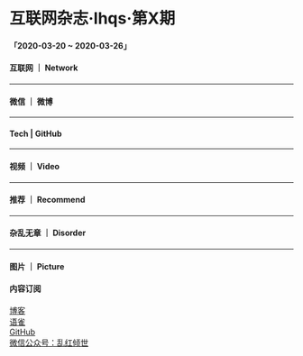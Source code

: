 # 互联网杂志·lhqs·第X期


#### 「2020-03-20 ~ 2020-03-26」


#### 互联网 ｜ Network

> 

> 

> 

> 

> 

> 

> 

> 



----

#### 微信 ｜ 微博

>  

>  

>  

>  

>  

>  

>  

>  


----

#### Tech | GitHub
> 

> 

> 

> 

> 

> 

> 


----


#### 视频 ｜ Video


> 

> 

> 

> 

> 

> 

> 



----


#### 推荐 ｜ Recommend

> 

> 

> 

> 

> 

> 



----

#### 杂乱无章 ｜ Disorder


> 

> 

> 

> 

> 

> 

> 

> 








----

#### 图片 ｜ Picture

<!-- ![图片集](http://qiniu.blog.lhqs.ink/log/2020-02-log3/01.jpg) -->




#### 内容订阅

[博客](http://blog.lhqs.ink)<br />
[语雀](https://www.yuque.com/lhqs/notes)<br />
[GitHub](https://github.com/lhqs/network-footpoint)<br />
[微信公众号：乱红倾世](https://weixin.sogou.com/weixin?type=1&ie=utf8&query=乱红倾世)<br />